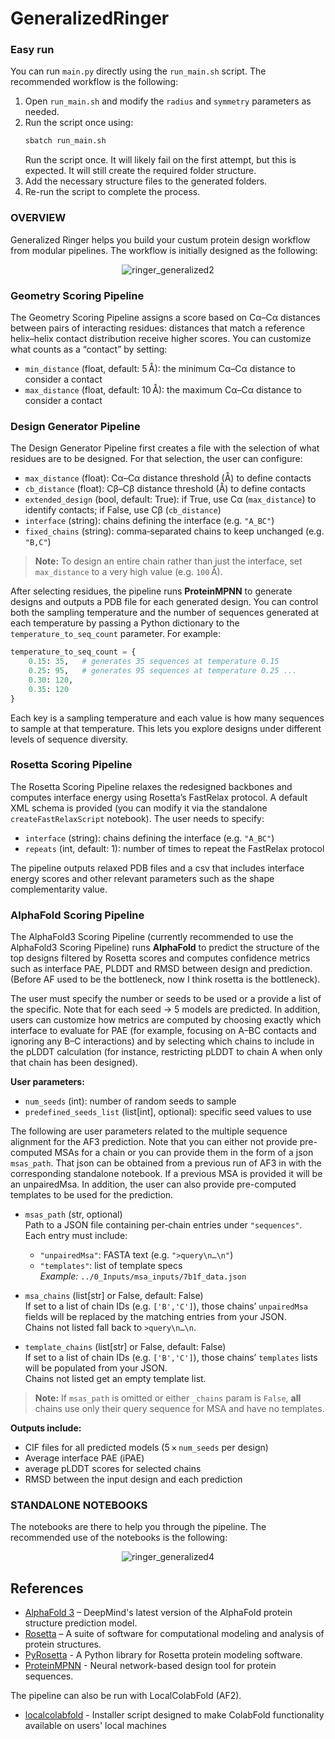 # GeneralizedRinger

### Easy run
You can run `main.py` directly using the `run_main.sh` script. The recommended workflow is the following:

1. Open `run_main.sh` and modify the `radius` and `symmetry` parameters as needed.  
2. Run the script once using:
   ```bash
   sbatch run_main.sh
   ```
   Run the script once. It will likely fail on the first attempt, but this is expected. It will still create the required folder structure.
3. Add the necessary structure files to the generated folders.
4. Re-run the script to complete the process.

### OVERVIEW 

Generalized Ringer helps you build your custum protein design workflow from modular pipelines. The workflow is initially designed as the following:
<p align="center">
  <img src="https://github.com/user-attachments/assets/de5912b6-bf07-47ea-945b-bd5a372b1a99" alt="ringer_generalized2" />
</p>

### Geometry Scoring Pipeline

The Geometry Scoring Pipeline assigns a score based on Cα–Cα distances between pairs of interacting residues: distances that match a reference helix–helix contact distribution receive higher scores. You can customize what counts as a “contact” by setting:

- `min_distance` (float, default: 5 Å): the minimum Cα–Cα distance to consider a contact  
- `max_distance` (float, default: 10 Å): the maximum Cα–Cα distance to consider a contact


### Design Generator Pipeline

The Design Generator Pipeline first creates a file with the selection of what residues are to be designed. For that selection, the user can configure:

- `max_distance` (float): Cα–Cα distance threshold (Å) to define contacts  
- `cb_distance` (float): Cβ–Cβ distance threshold (Å) to define contacts  
- `extended_design` (bool, default: True): if True, use Cα (`max_distance`) to identify contacts; if False, use Cβ (`cb_distance`)  
- `interface` (string): chains defining the interface (e.g. `"A_BC"`)  
- `fixed_chains` (string): comma‑separated chains to keep unchanged (e.g. `"B,C"`)

> **Note:** To design an entire chain rather than just the interface, set `max_distance` to a very high value (e.g. `100` Å).

After selecting residues, the pipeline runs **ProteinMPNN** to generate designs and outputs a PDB file for each generated design. You can control both the sampling temperature and the number of sequences generated at each temperature by passing a Python dictionary to the `temperature_to_seq_count` parameter. For example:

```python
temperature_to_seq_count = {
    0.15: 35,   # generates 35 sequences at temperature 0.15
    0.25: 95,   # generates 95 sequences at temperature 0.25 ...
    0.30: 120,  
    0.35: 120   
}
```

Each key is a sampling temperature and each value is how many sequences to sample at that temperature. This lets you explore designs under different levels of sequence diversity.

### Rosetta Scoring Pipeline

The Rosetta Scoring Pipeline relaxes the redesigned backbones and computes interface energy using Rosetta’s FastRelax protocol. A default XML schema is provided (you can modify it via the standalone `createFastRelaxScript` notebook). The user needs to specify:

- `interface` (string): chains defining the interface (e.g. `"A_BC"`)  
- `repeats` (int, default: 1): number of times to repeat the FastRelax protocol  

The pipeline outputs relaxed PDB files and a csv that includes interface energy scores and other relevant parameters such as the shape complementarity value.

### AlphaFold Scoring Pipeline

The AlphaFold3 Scoring Pipeline (currently recommended to use the AlphaFold3 Scoring Pipeline) runs **AlphaFold** to predict the structure of the top designs filtered by Rosetta scores and computes confidence metrics such as interface PAE, PLDDT and RMSD between design and prediction.
(Before AF used to be the bottleneck, now I think rosetta is the bottleneck).

The user must specify the number or seeds to be used or a provide a list of the specific. Note that for each seed → 5 models are predicted. In addition, users can customize how metrics are computed by choosing exactly which interface to evaluate for PAE (for example, focusing on A–BC contacts and ignoring any B–C interactions) and by selecting which chains to include in the pLDDT calculation (for instance, restricting pLDDT to chain A when only that chain has been designed).

**User parameters:**  
- `num_seeds` (int): number of random seeds to sample 
- `predefined_seeds_list` (list[int], optional): specific seed values to use

The following are user parameters related to the multiple sequence alignment for the AF3 prediction. Note that you can either not provide pre-computed MSAs for a chain or you can provide them in the form of a json `msas_path`. That json can be obtained from a previous run of AF3 in with the corresponding standalone notebook. If a previous MSA is provided it will be an unpairedMsa. In addition, the user can also provide pre-computed templates to be used for the prediction.

- `msas_path` (str, optional)  
  Path to a JSON file containing per‑chain entries under `"sequences"`.  
  Each entry must include:  
  - `"unpairedMsa"`: FASTA text (e.g. `">query\n…\n"`)  
  - `"templates"`: list of template specs  
  _Example:_ `../0_Inputs/msa_inputs/7b1f_data.json`

- `msa_chains` (list[str] or False, default: False)  
  If set to a list of chain IDs (e.g. `['B','C']`), those chains’ `unpairedMsa` fields will be replaced by the matching entries from your JSON.  
  Chains not listed fall back to `>query\n…\n`.

- `template_chains` (list[str] or False, default: False)  
  If set to a list of chain IDs (e.g. `['B','C']`), those chains’ `templates` lists will be populated from your JSON.  
  Chains not listed get an empty template list.

> **Note:** If `msas_path` is omitted or either `_chains` param is `False`, **all** chains use only their query sequence for MSA and have no templates.

**Outputs include:**  
- CIF files for all predicted models (5 × `num_seeds` per design)  
- Average interface PAE (iPAE)  
- average pLDDT scores for selected chains
- RMSD between the input design and each prediction

### STANDALONE NOTEBOOKS
The notebooks are there to help you through the pipeline. The recommended use of the notebooks is the following:

<p align="center">
  <img src="https://github.com/user-attachments/assets/94edb0f8-2a02-47f4-98ad-f81b867f1321" alt="ringer_generalized4" />
</p>


## References

- [AlphaFold 3](https://www.deepmind.com/research/highlighted-research/alphafold) – DeepMind's latest version of the AlphaFold protein structure prediction model.
- [Rosetta](https://www.rosettacommons.org/) – A suite of software for computational modeling and analysis of protein structures.
- [PyRosetta](https://www.pyrosetta.org/downloads#h.iwt5ktel05jc) - A Python library for Rosetta protein modeling software.
- [ProteinMPNN](https://github.com/dauparas/ProteinMPNN) - Neural network-based design tool for protein sequences.

The pipeline can also be run with LocalColabFold (AF2).
- [localcolabfold](https://github.com/YoshitakaMo/localcolabfold) - Installer script designed to make ColabFold functionality available on users' local machines
